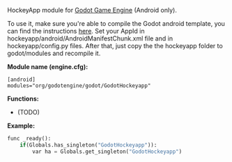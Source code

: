 HockeyApp module for [Godot Game Engine](http://godotengine.org/) (Android only). 

To use it, make sure you're able to compile the Godot android template, you can find the instructions [here](http://docs.godotengine.org/en/latest/reference/compiling_for_android.html). Set your AppId in hockeyapp/android/AndroidManifestChunk.xml file and in hockeyapp/config.py files. After that, just copy the the hockeyapp folder to godot/modules and recompile it.


**Module name (engine.cfg):**
```
[android]
modules="org/godotengine/godot/GodotHockeyapp"
```

**Functions:**
* (TODO)


**Example:**
```python
func _ready():
    if(Globals.has_singleton("GodotHockeyapp")):
        var ha = Globals.get_singleton("GodotHockeyapp")

```        

